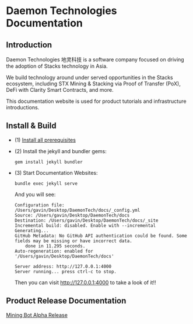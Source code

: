 # Daemon Technologies Documentation

## Introduction

Daemon Technologies 地灵科技 is a software company focused on driving the adoption of Stacks technology in Asia.

We build technology around under served opportunities in the Stacks ecosystem, including STX Mining & Stacking via Proof of Transfer (PoX), DeFi with Clarity Smart Contracts, and more.

This documentation website is used for product tutorials and infrastructure introductions.

## Install & Build

- (1) [Install all prerequisites](https://jekyllrb.com/docs/installation/)
  
- (2) Install the jekyll and bundler gems:
  
    ```gem install jekyll bundler```
- (3) Start Documentation Websites:
  
    ```bundle exec jekyll serve```
    
    And you will see:
    ```
    Configuration file: /Users/gavin/Desktop/DaemonTech/docs/_config.yml
    Source: /Users/gavin/Desktop/DaemonTech/docs
    Destination: /Users/gavin/Desktop/DaemonTech/docs/_site
    Incremental build: disabled. Enable with --incremental
    Generating...
    GitHub Metadata: No GitHub API authentication could be found. Some fields may be missing or have incorrect data.
        done in 11.295 seconds.
    Auto-regeneration: enabled for '/Users/gavin/Desktop/DaemonTech/docs'
    
    Server address: http://127.0.0.1:4000
    Server running... press ctrl-c to stop.
    ```
  
    Then you can visit http://127.0.0.1:4000 to take a look of it!!

## Product Release Documentation

[Mining Bot Alpha Release](https://daemon-technologies.github.io/docs/Mining-Bot-Alpha-Version/)

